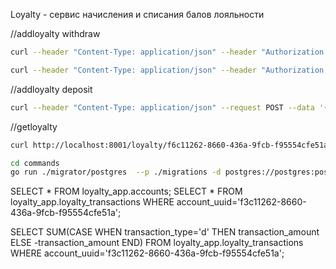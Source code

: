Loyalty - сервис начисления и списания балов лояльности

//addloyalty withdraw

```bash
curl --header "Content-Type: application/json" --header "Authorization: Bearer eyJhbGciOiJIUzI1NiIsInR5cCI6IkpXVCJ9.eyJlbWFpbCI6InVzZXJAdGVzdC5jb20iLCJleHAiOjE3MjUwMzQzMzIsInRva2VuX3R5cGUiOiJhY2Nlc3MiLCJ1aWQiOiIzMmE5YjJjOC0yMGJmLTQyZGUtYTRmNi0xYzZiN2VkYTE1MDYifQ.2ZHcnGtPon77nVc6zwRL2jpy4AeoSXVt-TVkyrXBww8" --request POST --data '{"uuid":"32a9b2c8-20bf-42de-a4f6-1c6b7eda1506","balance":10,"operation":"w","comment":"withdraw loyalty"}' http://localhost:8001/loyalty/
```

```bash
curl --header "Content-Type: application/json" --header "Authorization: Bearer eyJhbGciOiJIUzI1NiIsInR5cCI6IkpXVCJ9.eyJlbWFpbCI6InVzZXJAdGVzdC5jb20iLCJleHAiOjE3MjUwMzQzMzIsInRva2VuX3R5cGUiOiJhY2Nlc3MiLCJ1aWQiOiIzMmE5YjJjOC0yMGJmLTQyZGUtYTRmNi0xYzZiN2VkYTE1MDYifQ.2ZHcnGtPon77nVc6zwRL2jpy4AeoSXVt-TVkyrXBww8" --request POST --data '{"uuid":"32a9b2c8-20bf-42de-a4f6-1c6b7eda1506","balance":10,"operation":"d","comment":"deposit loyalty"}' http://localhost:8001/loyalty/
```

//addloyalty deposit
```bash
curl --header "Content-Type: application/json" --request POST --data '{"uuid":"f0111262-8660-436a-9fcb-f95554cfe51a","balance":10,"operation":"d","comment":"add loyalty"}' http://localhost:8001/loyalty/
```


//getloyalty
```bash
curl http://localhost:8001/loyalty/f6c11262-8660-436a-9fcb-f95554cfe51a
```

```bash
cd commands
go run ./migrator/postgres  --p ./migrations -d postgres://postgres:postgres@localhost:5000/postgres?sslmode=disable
```



SELECT * FROM loyalty_app.accounts;
SELECT * FROM loyalty_app.loyalty_transactions WHERE account_uuid='f3c11262-8660-436a-9fcb-f95554cfe51a';

SELECT SUM(CASE WHEN transaction_type='d' THEN transaction_amount ELSE -transaction_amount END)
FROM loyalty_app.loyalty_transactions
WHERE account_uuid='f3c11262-8660-436a-9fcb-f95554cfe51a'; 